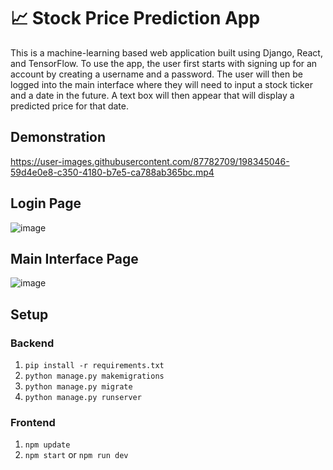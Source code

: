 # 📈 Stock Price Prediction App
This is a machine-learning based web application built using Django, React, and TensorFlow. To use the app, the user first starts with signing up for an account by creating a username and a password. The user will then be logged into the main interface where they will need to input a stock ticker and a date in the future. A text box will then appear that will display a predicted price for that date. 

## Demonstration
https://user-images.githubusercontent.com/87782709/198345046-59d4e0e8-c350-4180-b7e5-ca788ab365bc.mp4

## Login Page
![image](https://user-images.githubusercontent.com/87782709/198062961-8ffb60a1-339e-41fa-b96b-f4232b5e9fec.png)

## Main Interface Page
![image](https://user-images.githubusercontent.com/87782709/198063395-13a1a928-a274-457a-99df-b429d90f908b.png)

## Setup
### Backend
1. `pip install -r requirements.txt`
2. `python manage.py makemigrations`
3. `python manage.py migrate`
4. `python manage.py runserver`
### Frontend
1. `npm update`
2. `npm start` or `npm run dev`
